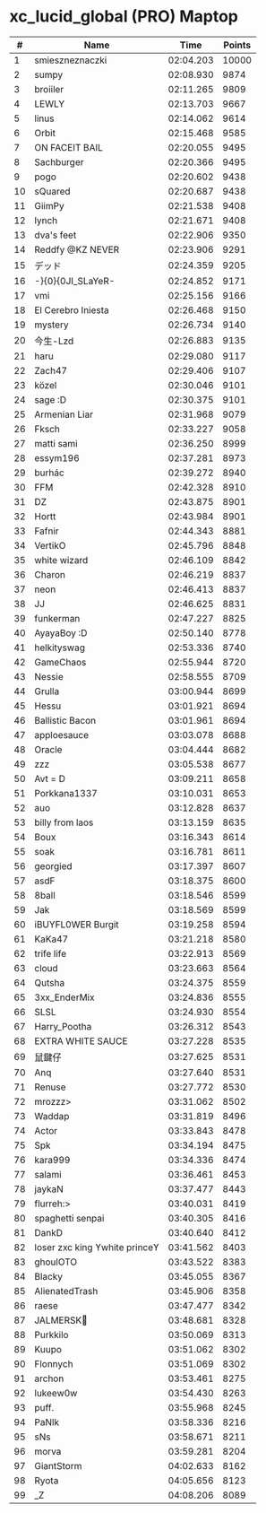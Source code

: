 # xc_lucid_global (PRO) Maptop

|  # | Name | Time | Points |
|-------------- | -------------- | -------------- | -------------- | 
| 1 | smieszneznaczki | 02:04.203 | 10000 | 
| 2 | sumpy | 02:08.930 | 9874 | 
| 3 | broiiler | 02:11.265 | 9809 | 
| 4 | LEWLY | 02:13.703 | 9667 | 
| 5 | linus | 02:14.062 | 9614 | 
| 6 | Orbit | 02:15.468 | 9585 | 
| 7 | ON FACEIT BAIL | 02:20.055 | 9495 | 
| 8 | Sachburger | 02:20.366 | 9495 | 
| 9 | pogo | 02:20.602 | 9438 | 
| 10 | sQuared | 02:20.687 | 9438 | 
| 11 | GiimPy | 02:21.538 | 9408 | 
| 12 | lynch | 02:21.671 | 9408 | 
| 13 | dva's feet | 02:22.906 | 9350 | 
| 14 | Reddfy @KZ NEVER | 02:23.906 | 9291 | 
| 15 | デッド | 02:24.359 | 9205 | 
| 16 | -}{0}{0JI_SLaYeR- | 02:24.852 | 9171 | 
| 17 | vmi | 02:25.156 | 9166 | 
| 18 | El Cerebro Iniesta | 02:26.468 | 9150 | 
| 19 | mystery | 02:26.734 | 9140 | 
| 20 | 今生-Lzd | 02:26.883 | 9135 | 
| 21 | haru | 02:29.080 | 9117 | 
| 22 | Zach47 | 02:29.406 | 9107 | 
| 23 | közel | 02:30.046 | 9101 | 
| 24 | sage :D | 02:30.375 | 9101 | 
| 25 | Armenian Liar | 02:31.968 | 9079 | 
| 26 | Fksch | 02:33.227 | 9058 | 
| 27 | matti sami | 02:36.250 | 8999 | 
| 28 | essym196 | 02:37.281 | 8973 | 
| 29 | burhác | 02:39.272 | 8940 | 
| 30 | FFM | 02:42.328 | 8910 | 
| 31 | DZ | 02:43.875 | 8901 | 
| 32 | Hortt | 02:43.984 | 8901 | 
| 33 | Fafnir | 02:44.343 | 8881 | 
| 34 | VertikO | 02:45.796 | 8848 | 
| 35 | white wizard | 02:46.109 | 8842 | 
| 36 | Charon | 02:46.219 | 8837 | 
| 37 | neon | 02:46.413 | 8837 | 
| 38 | JJ | 02:46.625 | 8831 | 
| 39 | funkerman | 02:47.227 | 8825 | 
| 40 | AyayaBoy :D | 02:50.140 | 8778 | 
| 41 | helkityswag | 02:53.336 | 8740 | 
| 42 | GameChaos | 02:55.944 | 8720 | 
| 43 | Nessie | 02:58.555 | 8709 | 
| 44 | Grulla | 03:00.944 | 8699 | 
| 45 | Hessu | 03:01.921 | 8694 | 
| 46 | Ballistic Bacon | 03:01.961 | 8694 | 
| 47 | apploesauce | 03:03.078 | 8688 | 
| 48 | Oracle | 03:04.444 | 8682 | 
| 49 | zzz | 03:05.538 | 8677 | 
| 50 | Avt = D | 03:09.211 | 8658 | 
| 51 | Porkkana1337 | 03:10.031 | 8653 | 
| 52 | auo | 03:12.828 | 8637 | 
| 53 | billy from laos | 03:13.159 | 8635 | 
| 54 | Boux | 03:16.343 | 8614 | 
| 55 | soak | 03:16.781 | 8611 | 
| 56 | georgied | 03:17.397 | 8607 | 
| 57 | asdF | 03:18.375 | 8600 | 
| 58 | 8ball | 03:18.546 | 8599 | 
| 59 | Jak | 03:18.569 | 8599 | 
| 60 | iBUYFL0WER Burgit | 03:19.258 | 8594 | 
| 61 | KaKa47 | 03:21.218 | 8580 | 
| 62 | trife life | 03:22.913 | 8569 | 
| 63 | cloud | 03:23.663 | 8564 | 
| 64 | Qutsha | 03:24.375 | 8559 | 
| 65 | 3xx_EnderMix | 03:24.836 | 8555 | 
| 66 | SLSL | 03:24.930 | 8554 | 
| 67 | Harry_Pootha | 03:26.312 | 8543 | 
| 68 | EXTRA WHITE SAUCE | 03:27.228 | 8535 | 
| 69 | 鼠鍵仔 | 03:27.625 | 8531 | 
| 70 | Anq | 03:27.640 | 8531 | 
| 71 | Renuse | 03:27.772 | 8530 | 
| 72 | mrozzz> | 03:31.062 | 8502 | 
| 73 | Waddap | 03:31.819 | 8496 | 
| 74 | Actor | 03:33.843 | 8478 | 
| 75 | Spk | 03:34.194 | 8475 | 
| 76 | kara999 | 03:34.336 | 8474 | 
| 77 | salami | 03:36.461 | 8453 | 
| 78 | jaykaN | 03:37.477 | 8443 | 
| 79 | flurreh:> | 03:40.031 | 8419 | 
| 80 | spaghetti senpai | 03:40.305 | 8416 | 
| 81 | DankD | 03:40.640 | 8412 | 
| 82 | loser zxc king ϒwhite princeϒ | 03:41.562 | 8403 | 
| 83 | ghoulOTO | 03:43.522 | 8383 | 
| 84 | Blacky | 03:45.055 | 8367 | 
| 85 | AlienatedTrash | 03:45.906 | 8358 | 
| 86 | raese | 03:47.477 | 8342 | 
| 87 | JALMERSK👀 | 03:48.681 | 8328 | 
| 88 | Purkkilo | 03:50.069 | 8313 | 
| 89 | Kuupo | 03:51.062 | 8302 | 
| 90 | Flonnych | 03:51.069 | 8302 | 
| 91 | archon | 03:53.461 | 8275 | 
| 92 | lukeew0w | 03:54.430 | 8263 | 
| 93 | puff. | 03:55.968 | 8245 | 
| 94 | PaNlk | 03:58.336 | 8216 | 
| 95 | sNs | 03:58.671 | 8211 | 
| 96 | morva | 03:59.281 | 8204 | 
| 97 | GiantStorm | 04:02.633 | 8162 | 
| 98 | Ryota | 04:05.656 | 8123 | 
| 99 | _Z | 04:08.206 | 8089 | 

